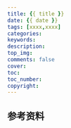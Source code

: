 ```yaml
---
title: {{ title }}
date: {{ date }}
tags: [xxxx,xxxx]
categories:  
keywords: 
description: 
top_img: 
comments: false
cover: 
toc: 
toc_number:  
copyright: 
---
```


<!--more-->

## 参考资料